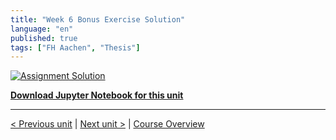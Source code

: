 ```yaml
---
title: "Week 6 Bonus Exercise Solution"
language: "en"
published: true
tags: ["FH Aachen", "Thesis"]
---
```


[![Assignment Solution](https://img.youtube.com/vi/IOiTVMakae4/hqdefault.jpg)](https://youtu.be/IOiTVMakae4)

[**Download Jupyter Notebook for this unit**](https://open.sap.com/go/link?url=https%3A%2F%2Fopensap-public.s3.openhpicloud.de%2Fcourses%2F2qRB6Gz3FcfD2OBbnSCf8m%2Frtfiles%2F3hVCAMpY2xw8oNAGOZXaFR%2Fweek_6_bonus_notebook_solution.ipynb&checksum=494364a&tracking_type=rich_text_item_link&tracking_id=e66f773a-2b9b-4e71-afd4-cacdf9e9bdc8&tracking_course_id=4ff355ea-207c-4293-ab59-84c3d557f2d2)

---

[< Previous unit](/teaching/python-mooc/welcome_to_finalexam) | [Next unit >](/teaching/python-mooc/week6_bonus_exercise) |
[Course Overview](/teaching/python-mooc)
